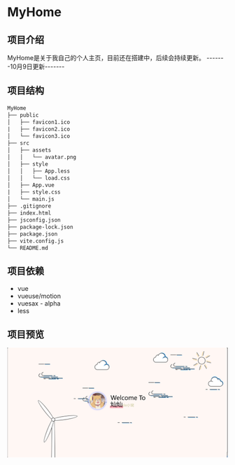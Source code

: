 # MyHome

## 项目介绍
MyHome是关于我自己的个人主页，目前还在搭建中，后续会持续更新。
-------10月9日更新-------
## 项目结构
```
MyHome
├── public
│   ├── favicon1.ico
|   ├── favicon2.ico
│   └── favicon3.ico
├── src
│   ├── assets
│   │   └── avatar.png
│   ├── style
│   │   ├── App.less
│   │   └── load.css
│   ├── App.vue
|   ├── style.css
│   └── main.js
├── .gitignore
├── index.html
├── jsconfig.json
├── package-lock.json
├── package.json
├── vite.config.js
└── README.md
```
## 项目依赖
- vue
- vueuse/motion
- vuesax - alpha
- less

## 项目预览
![image](./doc/despicture1.png)

